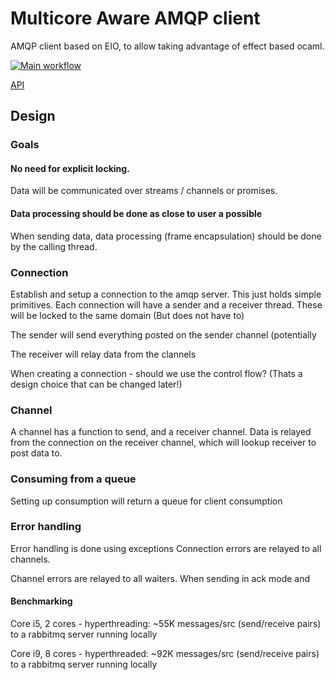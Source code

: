 # Multicore Aware AMQP client
AMQP client based on EIO, to allow taking advantage of effect based
ocaml.

[![Main
workflow](https://github.com/andersfugmann/amqp-client-eio/actions/workflows/workflow.yml/badge.svg)](https://github.com/andersfugmann/amqp-client-eio/actions/workflows/workflow.yml)

[API](https://andersfugmann.github.io/amqp-client-eio/index.html)

## Design

### Goals

#### No need for explicit locking.
Data will be communicated over streams / channels or promises.

#### Data processing should be done as close to user a possible
When sending data, data processing (frame encapsulation) should be
done by the calling thread.

### Connection
Establish and setup a connection to the amqp server. This just holds
simple primitives.
Each connection will have a sender and a receiver thread. These will
be locked to the same domain (But does not have to)

The sender will send everything posted on the sender channel
(potentially

The receiver will relay data from the clannels

When creating a connection - should we use the control flow?
(Thats a design choice that can be changed later!)



### Channel
A channel has a function to send, and a receiver channel.
Data is relayed from the connection on the receiver channel, which
will lookup receiver to post data to.

### Consuming from a queue
Setting up consumption will return a queue for client consumption

### Error handling
Error handling is done using exceptions
Connection errors are relayed to all channels.

Channel errors are relayed to all waiters.
When sending in ack mode and


#### Benchmarking
Core i5, 2 cores - hyperthreading:
  ~55K messages/src (send/receive pairs) to a rabbitmq server running
locally

Core i9, 8 cores - hyperthreaded:
  ~92K messages/src (send/receive pairs) to a rabbitmq server running
locally
